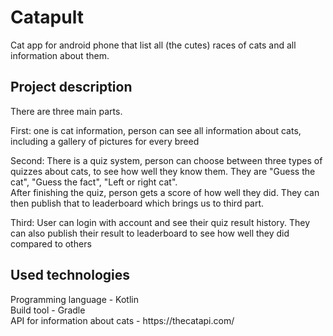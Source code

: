 # Catapult
<p>
  Cat app for android phone that list all (the cutes) races of cats and all information about them.
</p>

<h2> Project description </h2>
<p>
  There are three main parts.
</p>
<p>   
  First: one is cat information, person can see all information about cats, including a gallery of pictures for every breed
</p>
<p>
  Second: There is a quiz system, person can choose between three types of quizzes about cats, to see how well they know them. They are "Guess the cat", "Guess the fact", "Left or right cat".<br/>
  After finishing the quiz, person gets a score of how well they did. They can then publish that to leaderboard which brings us to third part.
</p>
<p>
  Third: User can login with account and see their quiz result history. They can also publish their result to leaderboard to see how well they did compared to others
</p>

<h2> Used technologies </h2>
Programming language - Kotlin <br/>
Build tool - Gradle <br/>
API for information about cats - https://thecatapi.com/
